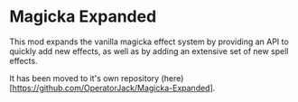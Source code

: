 # Magicka Expanded
This mod expands the vanilla magicka effect system by providing an API to quickly add new effects, as well as by adding an extensive set of new spell effects.

It has been moved to it's own repository (here)[https://github.com/OperatorJack/Magicka-Expanded].
